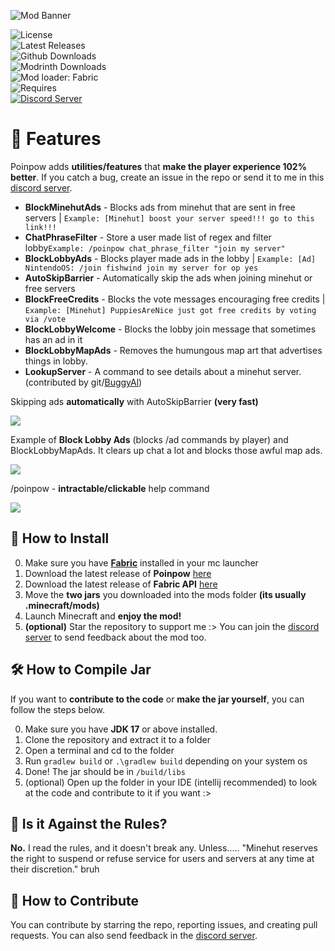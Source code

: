 
![Mod Banner](https://github.com/udu3324/Poinpow/blob/master/src/main/resources/assets/poinpow/banner.png?raw=true)

![License](https://img.shields.io/github/license/udu3324/poinpow)  
![Latest Releases](https://img.shields.io/github/v/release/udu3324/Poinpow)  
![Github Downloads](https://img.shields.io/github/downloads/udu3324/poinpow/total)  
![Modrinth Downloads](https://img.shields.io/badge/dynamic/json?color=1bd96a&label=modrinth&query=downloads&suffix=%20downloads&url=https%3A%2F%2Fapi.modrinth.com%2Fv2%2Fproject%2Fpoinpow)  
![Mod loader: Fabric](https://img.shields.io/badge/modloader-Fabric-decea6?style=round)  
![Requires](https://img.shields.io/badge/requires-Fabric%20API-dece5a?style=round)  
[![Discord Server](https://img.shields.io/badge/Official%20Discord%20Server-7289DA?style=round&logo=discord&logoColor=white)](https://discord.gg/NXm9tJvyBT)

# 📘 Features
Poinpow adds **utilities/features** that **make the player experience 102% better**. If you catch a bug, create an issue in the repo or send it to me in this [discord server](https://discord.gg/NXm9tJvyBT).

- **BlockMinehutAds** - Blocks ads from minehut that are sent in free servers | `Example: [Minehut] boost your server speed!!! go to this link!!!`
- **ChatPhraseFilter** - Store a user made list of regex and filter lobby`Example: /poinpow chat_phrase_filter "join my server"`
- **BlockLobbyAds** - Blocks player made ads in the lobby | `Example: [Ad] NintendoOS: /join fishwind join my server for op yes`
- **AutoSkipBarrier** - Automatically skip the ads when joining minehut or free servers
- **BlockFreeCredits** - Blocks the vote messages encouraging free credits | `Example: [Minehut] PuppiesAreNice just got free credits by voting via /vote`
- **BlockLobbyWelcome** - Blocks the lobby join message that sometimes has an ad in it
- **BlockLobbyMapAds** - Removes the humungous map art that advertises things in lobby.
- **LookupServer** - A command to see details about a minehut server. (contributed by git/[BuggyAl](https://github.com/BuggyAl))
   
Skipping ads **automatically** with AutoSkipBarrier **(very fast)**

![](https://cdn.modrinth.com/data/zmUzIoT1/images/aaa8cda2723de8979014cde22db46d34c8160553.png)

Example of **Block Lobby Ads** (blocks /ad commands by player) and BlockLobbyMapAds. It clears up chat a lot and blocks those awful map ads.

![](https://cdn.modrinth.com/data/zmUzIoT1/images/c49843c5f4e7412df0c53670e94f3434eb4c4238.png)

/poinpow - **intractable/clickable** help command

![](https://cdn.modrinth.com/data/zmUzIoT1/images/619e7e67d0165ede30130a569f68d224d7d6e445.png)

## 💾 How to Install
0. Make sure you have **[Fabric](https://fabricmc.net/use/installer/)** installed in your mc launcher
1. Download the latest release of **Poinpow** [here](https://github.com/udu3324/poinpow/releases)
2. Download the latest release of **Fabric API** [here](https://modrinth.com/mod/fabric-api/versions)
3. Move the **two jars** you downloaded into the mods folder **(its usually .minecraft/mods)**
4. Launch Minecraft and **enjoy the mod!**
5. **(optional)** Star the repository to support me :> You can join the [discord server](https://discord.gg/NXm9tJvyBT) to send feedback about the mod too.

## 🛠 How to Compile Jar
If you want to **contribute to the code** or **make the jar yourself**, you can follow the steps below.

0. Make sure you have **JDK 17** or above installed.
1. Clone the repository and extract it to a folder
2. Open a terminal and cd to the folder
3. Run `gradlew build` or `.\gradlew build` depending on your system os
4. Done! The jar should be in `/build/libs`
5. (optional) Open up the folder in your IDE (intellij recommended) to look at the code and contribute to it if you want :>

## 🧾 Is it Against the Rules?
**No.** I read the rules, and it doesn't break any. Unless..... "Minehut reserves the right to suspend or refuse service for users and servers at any time at their discretion." bruh

## 💚 How to Contribute
You can contribute by starring the repo, reporting issues, and creating pull requests. You can also send feedback in the [discord server](https://discord.gg/NXm9tJvyBT).
